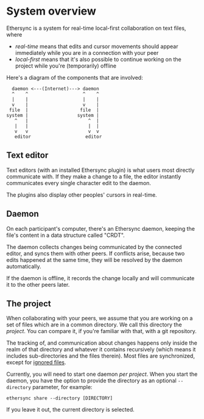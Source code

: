 <!--
SPDX-FileCopyrightText: 2024 blinry <mail@blinry.org>
SPDX-FileCopyrightText: 2024 zormit <nt4u@kpvn.de>

SPDX-License-Identifier: CC-BY-SA-4.0
-->

# System overview

Ethersync is a system for real-time local-first collaboration on text files, where
- *real-time* means that edits and cursor movements should appear immediately while you are in a connection with your peer
- *local-first* means that it's also possible to continue working on the project while you're (temporarily) offline

Here's a diagram of the components that are involved:

```
  daemon <---(Internet)---> daemon
  ^    ^                    ^    ^
  |    |                    |    |
  v    |                    v    |
 file  |                   file  |
system |                  system |
   ^   |                      ^  |
   |   |                      |  |
   v   v                      v  v
   editor                    editor
```

## Text editor

Text editors (with an installed Ethersync plugin) is what users most directly communicate with.
If they make a change to a file, the editor instantly communicates every single character edit to the daemon.

The plugins also display other peoples' cursors in real-time.

## Daemon

On each participant's computer, there's an Ethersync daemon, keeping the file's content in a data structure called "CRDT".

The daemon collects changes being communicated by the connected editor, and syncs them with other peers.
If conflicts arise, because two edits happened at the same time, they will be resolved by the daemon automatically.

If the daemon is offline, it records the change locally and will communicate it to the other peers later.

## The project

When collaborating with your peers, we assume that you are working on a set of files which are in a common directory.
We call this directory the *project*.
You can compare it, if you're familiar with that, with a git repository.

The tracking of, and communication about changes happens only inside the realm of that directory
and whatever it contains recursively (which means it includes sub-directories and the files therein).
Most files are synchronized, except for [ignored files](ignored-files.md).

Currently, you will need to start one daemon *per project*.
When you start the daemon, you have the option to provide the directory as an optional `--directory` parameter, for example:

    ethersync share --directory [DIRECTORY]

If you leave it out, the current directory is selected.
